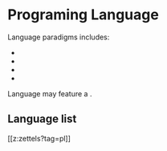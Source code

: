 # Programing Language

Language paradigms includes:

- <structured-programing>
- <modular-programing>
- <imperative-programing>
- <declarative-programing>

Language may feature a <type-system>.

## Language list

[[z:zettels?tag=pl]]
